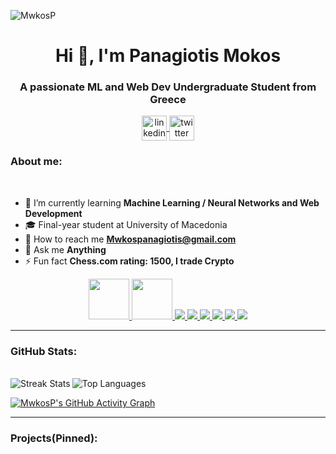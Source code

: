 
<p align="left">
  <img src="https://komarev.com/ghpvc/?username=MwkosP&label=Profile%20views&color=0e75b6&style=flat" alt="MwkosP" />
</p>

<h1 align="center">Hi 👋, I'm Panagiotis Mokos</h1>
<h3 align="center">A passionate ML and Web Dev Undergraduate Student from Greece</h3>


<p align="center">
  <a href="https://linkedin.com/in/YOUR-LINKEDIN" target="blank">
    <img align="center" src="https://img.icons8.com/color/48/000000/linkedin.png" alt="linkedin" height="40" width="40" />
  </a>
  <a href="https://twitter.com/YOUR-TWITTER" target="blank">
    <img align="center" src="https://img.icons8.com/color/48/000000/twitter.png" alt="twitter" height="40" width="40" />
  </a>
</p>


<h3 align="left">About me:</h3>
<br/>



- 🌱 I’m currently learning **Machine Learning / Neural Networks and Web Development**       
- 🎓 Final-year student at University of Macedonia      
- 📧 How to reach me **Mwkospanagiotis@gmail.com**
- 💬 Ask me **Anything**
- ⚡ Fun fact **Chess.com rating: 1500, I trade Crypto**  



<p align="center">
  <a href="https://www.python.org" target="_blank">
    <img src="https://cdn.jsdelivr.net/gh/devicons/devicon/icons/python/python-original.svg" width="65" height="65"/>
  </a>
  <a href="https://www.java.com/" target="_blank">
    <img src="https://cdn.jsdelivr.net/gh/devicons/devicon/icons/java/java-original.svg" width="65" height="65"/>
  </a>
  <a href="https://www.w3.org/html/" target="_blank">
    <img src="https://img.icons8.com/color/65/000000/html-5--v1.png"/>
  </a>
  <a href="https://www.w3schools.com/css/" target="_blank">
    <img src="https://img.icons8.com/color/65/000000/css3.png"/>
  </a>
  <a href="https://developer.mozilla.org/en-US/docs/Web/JavaScript" target="_blank">
    <img src="https://img.icons8.com/color/65/000000/javascript.png"/>
  </a>
  <a href="https://en.wikipedia.org/wiki/C_(programming_language)" target="_blank">
    <img src="https://img.icons8.com/color/65/000000/c-programming.png"/>
  </a>
  <a href="https://colab.research.google.com/" target="_blank">
    <img src="https://img.icons8.com/color/65/000000/google-colab.png"/>
  </a>
  <a href="https://code.visualstudio.com/" target="_blank">
    <img src="https://img.icons8.com/color/65/000000/visual-studio-code-2019.png"/>
  </a>
</p>



</p>


---
<h3 align="left">GitHub Stats:</h3> 
<br/>

<img src="https://github-readme-streak-stats.herokuapp.com/?user=MwkosP&theme=default" alt="Streak Stats" align="left"/>
<img src="https://github-readme-stats.vercel.app/api/top-langs?username=MwkosP&show_icons=true&locale=en&layout=compact" alt="Top Languages" align="center"/>

[![MwkosP's GitHub Activity Graph](https://github-readme-activity-graph.vercel.app/graph?username=MwkosP&theme=github-compact)](https://github.com/Ashutosh00710/github-readme-activity-graph)


---
<h3 align="left">Projects(Pinned):</h3> 
<br/>





